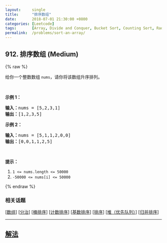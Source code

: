 ```yaml
---
layout:     single
title:      "排序数组"
date:       2018-07-01 21:30:00 +0800
categories: [Leetcode]
tags:       [Array, Divide and Conquer, Bucket Sort, Counting Sort, Radix Sort, Sorting, Heap (Priority Queue), Merge Sort]
permalink:  /problems/sort-an-array/
---
```


## 912. 排序数组 (Medium)

{% raw %}

<p>给你一个整数数组&nbsp;<code>nums</code>，请你将该数组升序排列。</p>

<p>&nbsp;</p>

<ol>
</ol>

<p><strong>示例 1：</strong></p>

<pre><strong>输入：</strong>nums = [5,2,3,1]
<strong>输出：</strong>[1,2,3,5]
</pre>

<p><strong>示例 2：</strong></p>

<pre><strong>输入：</strong>nums = [5,1,1,2,0,0]
<strong>输出：</strong>[0,0,1,1,2,5]
</pre>

<p>&nbsp;</p>

<p><strong>提示：</strong></p>

<ol>
	<li><code>1 &lt;= nums.length &lt;= 50000</code></li>
	<li><code>-50000 &lt;= nums[i] &lt;= 50000</code></li>
</ol>

{% endraw %}

### 相关话题
  [[数组](https://github.com/awesee/leetcode/tree/main/tag/array/README.md)]
  [[分治](https://github.com/awesee/leetcode/tree/main/tag/divide-and-conquer/README.md)]
  [[桶排序](https://github.com/awesee/leetcode/tree/main/tag/bucket-sort/README.md)]
  [[计数排序](https://github.com/awesee/leetcode/tree/main/tag/counting-sort/README.md)]
  [[基数排序](https://github.com/awesee/leetcode/tree/main/tag/radix-sort/README.md)]
  [[排序](https://github.com/awesee/leetcode/tree/main/tag/sorting/README.md)]
  [[堆（优先队列）](https://github.com/awesee/leetcode/tree/main/tag/heap-priority-queue/README.md)]
  [[归并排序](https://github.com/awesee/leetcode/tree/main/tag/merge-sort/README.md)]

---

## [解法](https://github.com/awesee/leetcode/tree/main/problems/sort-an-array)
